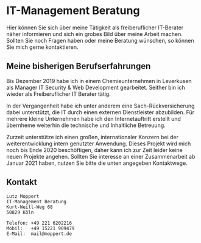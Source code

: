 # IT-Management Beratung
Hier können Sie sich über meine Tätigkeit als freiberuflicher IT-Berater näher informieren und sich ein grobes Bild über meine Arbeit machen. Sollten Sie noch Fragen haben oder meine Beratung wünschen, so können Sie mich gerne kontaktieren.

## Meine bisherigen Berufserfahrungen
Bis Dezember 2019  habe ich in einem Chemieunternehmen in Leverkusen als Manager IT Security & Web Development gearbeitet. Seither bin ich wieder als Freiberuflicher IT Berater tätig.

In der Vergangenheit habe ich unter anderem eine Sach-Rückversicherung dabei unterstützt, die IT durch einen externen Dienstleister abzubilden. Für mehrere kleine Unternehmen habe ich den Internetauftritt erstellt und übernheme weiterhin die technische und Inhaltliche Betreuung.

Zurzeit unterstütze ich einen großen, internationaler Konzern bei der weiterentwicklung intern genutzter Anwendung. Dieses Projekt wird mich noch bis Ende 2020 beschöftigen, daher kann ich zur Zeit leider keine neuen Projekte angehen. Sollten Sie interesse an einer Zusammenarbeit ab Januar 2021 haben, nutzen Sie bitte die unten angegeben Kontaktwege.

## Kontakt
    Lutz Moppert
    IT-Management Beratung
    Kurt-Weill-Weg 68
    50829 Köln

    Telefon: +49 221 6202216
    Mobil:   +49 15221 909479
    E-Mail:  mail@moppert.de
